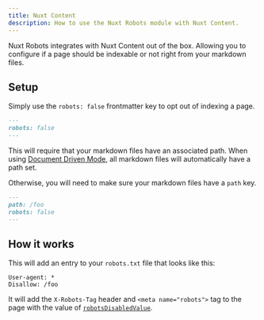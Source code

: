```yaml
---
title: Nuxt Content
description: How to use the Nuxt Robots module with Nuxt Content.
---
```


Nuxt Robots integrates with Nuxt Content out of the box. Allowing you to configure if
a page should be indexable or not right from your markdown files.

## Setup

Simply use the `robots: false` frontmatter key to opt out of indexing a page.

```md [content/foo.md]
---
robots: false
---
```

This will require that your markdown files have an associated path. When using [Document Driven Mode](https://content.nuxt.com/document-driven/introduction), all markdown files will automatically
have a path set.

Otherwise, you will need to make sure your markdown files have a `path` key.

```md [content/foo.md]
---
path: /foo
robots: false
---
```

## How it works

This will add an entry to your `robots.txt` file that looks like this:

```robots-txt [robots.txt]
User-agent: *
Disallow: /foo
```

It will add the `X-Robots-Tag` header and `<meta name="robots">` tag to the page with the value of
[`robotsDisabledValue`](/docs/robots/api/config#robotsdisabledvalue).
